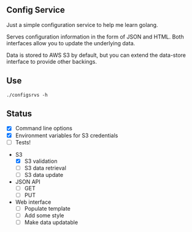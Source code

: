 Config Service
---

Just a simple configuration service to help me learn golang.

Serves configuration information in the form of JSON and HTML. Both interfaces allow you to update the underlying data.

Data is stored to AWS S3 by default, but you can extend the data-store interface to provide other backings.

Use
---

```shell
./configsrvs -h
```

Status
---

- [x] Command line options
- [x] Environment variables for S3 credentials
- [ ] Tests!
- S3
  - [x] S3 validation
  - [ ] S3 data retrieval
  - [ ] S3 data update
- JSON API
  - [ ] GET
  - [ ] PUT
- Web interface
  - [ ] Populate template
  - [ ] Add some style
  - [ ] Make data updatable
